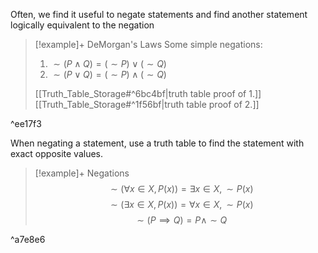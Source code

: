 Often, we find it useful to negate statements and find another statement logically equivalent to the negation

>[!example]+ DeMorgan's Laws
>Some simple negations:
>1. $\sim(P\land Q)=(\sim P)\lor(\sim Q)$
>2. $\sim(P\lor Q)=(\sim P)\land(\sim Q)$
>
>[[Truth_Table_Storage#^6bc4bf|truth table proof of 1.]]
>[[Truth_Table_Storage#^1f56bf|truth table proof of 2.]]

^ee17f3

When negating a statement, use a truth table to find the statement with exact opposite values.

>[!example]+ Negations
>$$\sim(\forall x\in X, P(x))=\exists x\in X, \sim P(x)$$
>$$\sim(\exists x\in X, P(x))=\forall x\in X, \sim P(x)$$
>$$\sim(P\implies Q)=P\land\sim Q$$

^a7e8e6
